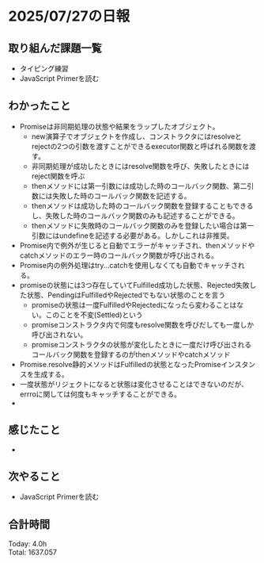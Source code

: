 # 2025/07/27の日報
## 取り組んだ課題一覧
* タイピング練習
* JavaScript Primerを読む
## わかったこと 
* Promiseは非同期処理の状態や結果をラップしたオブジェクト。
  * new演算子でオブジェクトを作成し、コンストラクタにはresolveとrejectの2つの引数を渡すことができるexecutor関数と呼ばれる関数を渡す。
  * 非同期処理が成功したときにはresolve関数を呼び、失敗したときにはreject関数を呼ぶ
  * thenメソッドには第一引数には成功した時のコールバック関数、第二引数には失敗した時のコールバック関数を記述する。
  * thenメソッドは成功した時のコールバック関数を登録することもできるし、失敗した時のコールバック関数のみも記述することができる。
  * thenメソッドに失敗時のコールバック関数のみを登録したい場合は第一引数にはundefineを記述する必要がある。しかしこれは非推奨。
*  Promise内で例外が生じると自動でエラーがキャッチされ、thenメソッドやcatchメソッドのエラー時のコールバック関数が呼び出される。
  * Promise内の例外処理はtry...catchを使用しなくても自動でキャッチされる。
* promiseの状態には3つ存在していてFulfilled成功した状態、Rejected失敗した状態、PendingはFulfilledやRejectedでもない状態のことを言う
  * promiseの状態は一度FulfilledやRejectedになったら変わることはない。このことを不変(Settled)という
  * promiseコンストラクタ内で何度もresolve関数を呼びだしても一度しか呼び出されない。
  * promiseコンストラクタの状態が変化したときに一度だけ呼び出されるコールバック関数を登録するのがthenメソッドやcatchメソッド
* Promise.resolve静的メソッドはFulfilledの状態となったPromiseインスタンスを生成する。
* 一度状態がリジェクトになると状態は変化させることはできないのだが、errroに関しては何度もキャッチすることができる。
*    
## 感じたこと
* 
## 次やること
* JavaScript Primerを読む
##  合計時間 
Today: 4.0h<br>
Total: 1637.057
